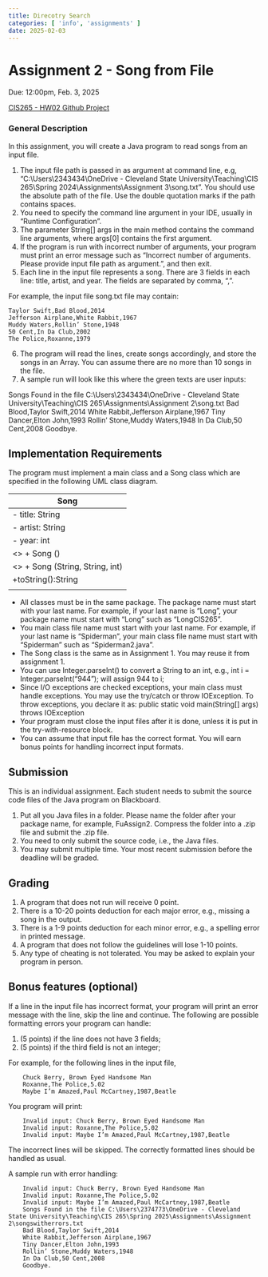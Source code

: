 ```yaml
---
title: Direcotry Search
categories: [ 'info', 'assignments' ]
date: 2025-02-03
---
```


# Assignment 2 - Song from File

Due: 12:00pm, Feb. 3, 2025

[CIS265 - HW02 Github Project](https://github.com/aaroncroberts/cis-265/tree/main/src/assignments/hw02)

### General Description

In this assignment, you will create a Java program to read songs from an input file.

1. The input file path is passed in as argument at command line, e.g, “C:\Users\2343434\OneDrive - Cleveland
State University\Teaching\CIS 265\Spring 2024\Assignments\Assignment 3\song.txt”. You should use the
absolute path of the file. Use the double quotation marks if the path contains spaces.
2. You need to specify the command line argument in your IDE, usually in “Runtime Configuration”.
3. The parameter String[] args in the main method contains the command line arguments, where args[0]
contains the first argument.
4. If the program is run with incorrect number of arguments, your program must print an error message such
as “Incorrect number of arguments. Please provide input file path as argument.”, and then exit.
5. Each line in the input file represents a song. There are 3 fields in each line: title, artist, and year. The fields
are separated by comma, “,”. 

For example, the input file song.txt file may contain:

````text
Taylor Swift,Bad Blood,2014
Jefferson Airplane,White Rabbit,1967
Muddy Waters,Rollin’ Stone,1948
50 Cent,In Da Club,2002
The Police,Roxanne,1979
````

6. The program will read the lines, create songs accordingly, and store the songs in an Array. You can assume
there are no more than 10 songs in the file.
7. A sample run will look like this where the green texts are user inputs:

Songs Found in the file C:\Users\2343434\OneDrive - Cleveland State University\Teaching\CIS 265\Assignments\Assignment 2\song.txt
Bad Blood,Taylor Swift,2014
White Rabbit,Jefferson Airplane,1967
Tiny Dancer,Elton John,1993
Rollin’ Stone,Muddy Waters,1948
In Da Club,50 Cent,2008
Goodbye.

## Implementation Requirements

The program must implement a main class and a Song class which are specified in the following UML class
diagram.

| Song        |
| ----------- |
| - title: String |
| - artist: String |
| - year: int |
| <<constructor>> + Song () |
| <<constructor>> + Song (String, String, int) |
| +toString():String | 
||

* All classes must be in the same package. The package name must start with your last name. For example, if
your last name is “Long”, your package name must start with “Long” such as “LongCIS265”.
* You main class file name must start with your last name. For example, if your last name is “Spiderman”,
your main class file name must start with “Spiderman” such as “Spiderman2.java”.
* The Song class is the same as in Assignment 1. You may reuse it from assignment 1.
* You can use Integer.parseInt() to convert a String to an int, e.g.,
int i = Integer.parseInt(“944”);
will assign 944 to i;
* Since I/O exceptions are checked exceptions, your main class must handle exceptions. You may use the
try/catch or throw IOException. To throw exceptions, you declare it as:
public static void main(String[] args) throws IOException
* Your program must close the input files after it is done, unless it is put in the try-with-resource block.
* You can assume that input file has the correct format. You will earn bonus points for handling incorrect
input formats.

## Submission

This is an individual assignment. Each student needs to submit the source code files of the Java program on
Blackboard.

1. Put all you Java files in a folder. Please name the folder after your package name, for example,
FuAssign2. Compress the folder into a .zip file and submit the .zip file.
2. You need to only submit the source code, i.e., the Java files.
3. You may submit multiple time. Your most recent submission before the deadline will be graded.

## Grading

1. A program that does not run will receive 0 point.
2. There is a 10-20 points deduction for each major error, e.g., missing a song in the output.
3. There is a 1-9 points deduction for each minor error, e.g., a spelling error in printed message.
4. A program that does not follow the guidelines will lose 1-10 points.
5. Any type of cheating is not tolerated. You may be asked to explain your program in person.

## Bonus features (optional)

If a line in the input file has incorrect format, your program will print an error message with the line, skip the
line and continue. The following are possible formatting errors your program can handle:

1. (5 points) if the line does not have 3 fields;
2. (5 points) if the third field is not an integer;

For example, for the following lines in the input file,

````text
    Chuck Berry, Brown Eyed Handsome Man
    Roxanne,The Police,5.02
    Maybe I’m Amazed,Paul McCartney,1987,Beatle
````

You program will print:

````text
    Invalid input: Chuck Berry, Brown Eyed Handsome Man
    Invalid input: Roxanne,The Police,5.02
    Invalid input: Maybe I’m Amazed,Paul McCartney,1987,Beatle
````

The incorrect lines will be skipped. The correctly formatted lines should be handled as usual.

A sample run with error handling:

````text
    Invalid input: Chuck Berry, Brown Eyed Handsome Man
    Invalid input: Roxanne,The Police,5.02
    Invalid input: Maybe I’m Amazed,Paul McCartney,1987,Beatle
    Songs Found in the file C:\Users\2374773\OneDrive - Cleveland State University\Teaching\CIS 265\Spring 2025\Assignments\Assignment 2\songswitherrors.txt
    Bad Blood,Taylor Swift,2014
    White Rabbit,Jefferson Airplane,1967
    Tiny Dancer,Elton John,1993
    Rollin’ Stone,Muddy Waters,1948
    In Da Club,50 Cent,2008
    Goodbye.
````
